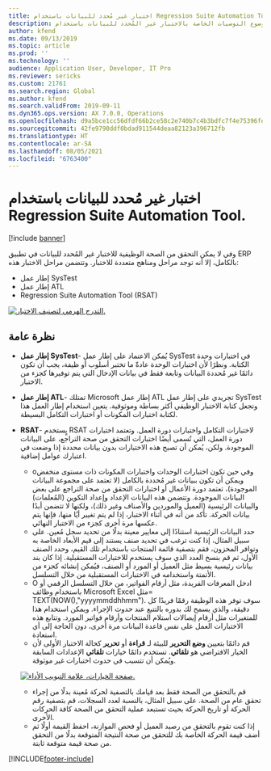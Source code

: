 ```yaml
---
title: اختبار غير مُحدد للبيانات باستخدام Regression Suite Automation Tool.
description: يناقش هذا الموضوع التوصيات الخاصة بالاختبار غير المُحدد للبيانات باستخدام Regression Suite Automation Tool.
author: kfend
ms.date: 09/13/2019
ms.topic: article
ms.prod: ''
ms.technology: ''
audience: Application User, Developer, IT Pro
ms.reviewer: sericks
ms.custom: 21761
ms.search.region: Global
ms.author: kfend
ms.search.validFrom: 2019-09-11
ms.dyn365.ops.version: AX 7.0.0, Operations
ms.openlocfilehash: d9a5bce1cc56dfdf66b2ce58c2e740b7c4b3bdfc7f4e75396fe5dc7cb931b6d0
ms.sourcegitcommit: 42fe9790ddf0bdad911544deaa82123a396712fb
ms.translationtype: HT
ms.contentlocale: ar-SA
ms.lasthandoff: 08/05/2021
ms.locfileid: "6763400"
---
```

# <a name="data-agnostic-testing-using-the-regression-suite-automation-tool"></a>اختبار غير مُحدد للبيانات باستخدام Regression Suite Automation Tool.

[!include [banner](../includes/banner.md)]

وفي لا يمكن التحقق من الصحة الوظيفية للاختبار غير المُحدد للبيانات في تطبيق ERP بالكامل، إلا أنه توجد مراحل ومناهج متعددة للاختبار. وتتضمن مراحل الاختبار هذه:  

- إطار عمل SysTest
- إطار عمل ATL
- Regression Suite Automation Tool (RSAT)

[![التدرج الهرمي لتصنيف الاختبار.](./media/rsat-data-agnostic-testing-01.PNG)](./media/rsat-data-agnostic-testing-01.PNG)

## <a name="overview"></a>نظرة عامة
-   **إطار عمل SysTest**- يُمكن الاعتماد على إطار عمل SysTest في اختبارات وحدة الكتابة. ونظرًا لأن اختبارات الوحدة عادةّ ما تختبر أسلوب أو ظيفة، يجب أن تكون دائمًا غير مُحددة البيانات وتابعة فقط في بيانات الإدخال التي يتم توفيرها كجزء من الاختبار.
-   **إطار عمل ATL**- تمتلك Microsoft إطار عمل ATL تجريدي على إطار عمل SysTest وتجعل كتابة الاختبار الوظيفي أكثر بساطة وموثوقية. يتعين استخدام إطار العمل هذا لكتابة اختبارات المكونات أو اختبارات التكامل البسيطة.
-   **RSAT**- يٍستخدم RSAT لاختبارات التكامل واختبارات دورة العمل. وتعتمد اختبارات دورة العمل، التي تُسمى أيضًا اختبارات التحقق من صحة التراجع، على البيانات الموجودة. ولكن، يُمكن أن تصبح هذه الاختبارات بدون بيانات محددة إذا وضعت في اعتبارك عوامل إضافية. 

    - oوفي حين تكون اختبارات الوحدات واختبارات المكونات ذات مستوى منخفض ويمكن أن تكون ببيانات غير مُحددة بالكامل (لا تعتمد على مجموعة البيانات الموجودة)، تعتمد دورة الأعمال أو اختبارات التحقق من صحة التراجع على بعض البيانات الموجودة. وتتضمن هذه البيانات الإعداد وإعداد التكوين (المُعلمات) والبيانات الرئيسية (العميل والموردين والأصناف وغير ذلك)، ولكنها لا تتضمن أبدًا بيانات الحركة. تأكد من أنه في أثناء الاختبار، إذا لم يتم تغيير أيُا منها، فإنها يتم عكسها مرة أخرى كجزء من الاختبار النهائي.
    - حدد البيانات الرئيسية استنادًا إلى معايير معينة بدلًا من تحديد سجل مُعين. على سبيل المثال، إذا كنت ترغب في تحديد صنف يستند إلى قيم الأبعاد الخاصة به وتوافر المخزون، فقم بتصفية قائمة المنتجات باستخدام تلك القيم، وحدد الصنف الأول، ثم قم بنسخ العدد الذي سوف يستخدم للاختبارات المستقبلية. إذا كان بند بيانات رئيسية بسيط مثل العميل أو المورد أو الصنف، فيُمكن إنشائه كجزء من الأتمتة واستخدامه في الاختبارات المستقبلية من خلال التسلسل. 
    - O ادخل المعرفات الفريدة، مثل أرقام الفواتير، من خلال التسلسل الرقمي أو باستخدام وظائف Microsoft Excel مثل= TEXT(NOW(),"yyyymmddhhmm").  سوف توفر هذه الوظيفة رقمًا فريدًا كل دقيقة، والذي يسمح لك بدوره بالتتبع عند حدوث الإجراء. ويمكن استخدام هذا للمتغيرات مثل أرقام إيصالات استلام المنتجات وأرقام فواتير المورد. وتتابع هذه الاختبارات العمل على نفس قاعدة البيانات مرة أخرى، دون الحاجة إلى أي استعادة.
    - قم دائمًا بتعيين **وضع التحرير** للبيئة لـ **قراءة** أو **تحرير** كحالة الاختبار الأولى لأن الخيار الافتراضي هو **تلقائي**. تستخدم دائمًا خيارات **تلقائي** الإعدادات السابقة ويُمكن أن تتسبب في حدوث اختبارات غير موثوقة. 
 
    [![صفحة الخيارات، علامة التبويب الأداء.](./media/rsat-data-agnostic-testing-02.PNG)](./media/rsat-data-agnostic-testing-02.PNG)
 
    - قم بالتحقق من الصحة فقط بعد قيامك بالتصفية لحركة مُعينة بدلًا من إجراء تحقق عام من الصحة. على سبيل المثال، بالنسبة لعدد السجلات، قم بتصفية رقم الحركة أو تاريخ الحركة بحيث تستبعد عملية التحقق من الصحة كافة الحركات الأخرى. 
    - إذا كنت تقوم بالتحقق من رصيد العميل أو فحص الموازنة، احفظ القيمة أولًا ثم أضف قيمة الحركة الخاصة بك للتحقق من صحة النتيجة المتوقعة بدلًا من التحقق من صحة قيمة متوقعة ثابتة. 
 


[!INCLUDE[footer-include](../../../includes/footer-banner.md)]